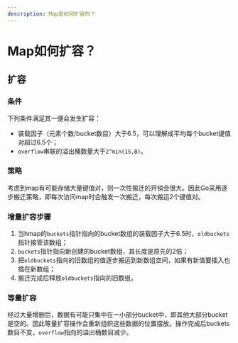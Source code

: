 ```yaml
---
description: Map是如何扩容的？
---
```


# Map如何扩容？

## 扩容

### 条件

下列条件满足其一便会发生扩容：

* 装载因子（元素个数/bucket数目）大于6.5，可以理解成平均每个bucket键值对超过6.5个；
* `overflow`串联的溢出桶数量大于`2^min(15,B)`。

### 策略

考虑到map有可能存储大量键值对，则一次性搬迁的开销会很大。因此Go采用逐步搬迁策略，即每次访问map时会触发一次搬迁，每次搬运2个键值对。

### 增量扩容步骤

1. 当hmap的`buckets`指针指向的bucket数组的装载因子大于6.5时，`oldbuckets`指针接管该数组；
2. `buckets`指针指向新创建的bucket数组，其长度是原先的2倍；
3. 把`oldbuckets`指向的旧数组的值逐步搬运到新数组空间，如果有新值要插入也插在新数组；
4. 搬迁完成后释放`oldbuckets`指向的旧数组。

### 等量扩容

经过大量增删后，数据有可能只集中在一小部分bucket中，即其他大部分bucket是空的。因此等量扩容操作会重新组织这些数据的位置摆放。操作完成后buckets数目不变，`overflow`指向的溢出桶数目减少。





